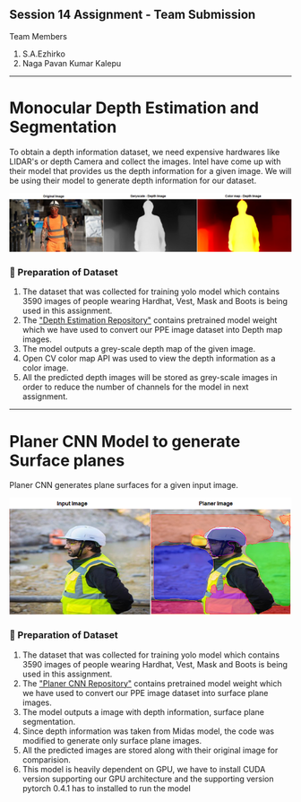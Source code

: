 ## Session 14 Assignment - Team Submission
Team Members
1. S.A.Ezhirko
2. Naga Pavan Kumar Kalepu
**********************************************************************************************************************
# **Monocular Depth Estimation and Segmentation** 
To obtain a depth information dataset, we need expensive hardwares like LIDAR's or depth Camera and collect the images. Intel have come up with their model that provides us the depth information for a given image. We will be using their model to generate depth information for our dataset.

![](Images/MonocularDepth.png)     

### **:small_orange_diamond: Preparation of Dataset**
1. The dataset that was collected for training yolo model which contains 3590 images of people wearing Hardhat, Vest, Mask and Boots is being used in this assignment.
2. The ["Depth Estimation Repository"](https://github.com/intel-isl/MiDaS) contains pretrained model weight which we have used to convert our PPE image dataset into Depth map images.
3. The model outputs a grey-scale depth map of the given image. 
4. Open CV color map API was used to view the depth information as a color image. 
5. All the predicted depth images will be stored as grey-scale images in order to reduce the number of channels for the model in next assignment.
**********************************************************************************************************************
# **Planer CNN Model to generate Surface planes** 
Planer CNN generates plane surfaces for a given input image.

![](Images/PlaneImage.png)   

### **:small_orange_diamond: Preparation of Dataset**
1. The dataset that was collected for training yolo model which contains 3590 images of people wearing Hardhat, Vest, Mask and Boots is being used in this assignment.
2. The ["Planer CNN Repository"](https://github.com/NVlabs/planercnn) contains pretrained model weight which we have used to convert our PPE image dataset into surface plane images.
3. The model outputs a image with depth information, surface plane segmentation. 
4. Since depth information was taken from Midas model, the code was modified to generate only surface plane images. 
5. All the predicted images are stored along with their original image for comparision.
6. This model is heavily dependent on GPU, we have to install CUDA version supporting our GPU architecture and the supporting version pytorch 0.4.1 has to installed to run the model
